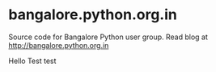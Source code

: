 # bangalore.python.org.in
Source code for Bangalore Python user group. Read blog at  http://bangalore.python.org.in

Hello Test
test